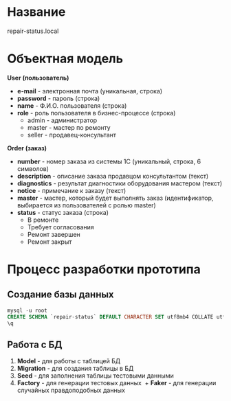 # Название

repair-status.local

# Объектная модель

**User (пользователь)**

- **e-mail** - электронная почта (уникальная, строка)
- **password** - пароль (строка)
- **name** - Ф.И.О. пользователя (строка)
- **role** - роль пользователя в бизнес-процессе (строка)
  - admin - администратор
  - master - мастер по ремонту
  - seller - продавец-консультант

**Order (заказ)**

- **number** - номер заказа из системы 1С (уникальный, строка, 6 символов)
- **description** - описание заказа продавцом консультантом (текст)
- **diagnostics** - результат диагностики оборудования мастером (текст)
- **notice** - примечание к заказу (текст)
- **master** - мастер, который будет выполнять заказ (идентификатор, выбирается из пользователей с ролью master)
- **status** - статус заказа (строка)
  - В ремонте
  - Требует согласования
  - Ремонт завершен
  - Ремонт закрыт

# Процесс разработки прототипа

## Создание базы данных

```sql
mysql -u root
CREATE SCHEMA `repair-status` DEFAULT CHARACTER SET utf8mb4 COLLATE utf8mb4_unicode_ci;
\q
```

## Работа с БД

1. **Model** - для работы с таблицей БД
2. **Migration** - для создания таблицы в БД
3. **Seed** - для заполнения таблицы тестовыми данными
4. **Factory** - для генерации тестовых данных
	​		+ **Faker** - для генерации случайных правдоподобных данных
